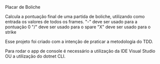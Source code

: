 Placar de Boliche

Calcula a pontuação final de uma partida de boliche, utilizando como entrada os valores de todos os frames.
"-" deve ser usado para a pontuação 0
"/" deve ser usado para o spare
"X" deve ser usado para o strike

Esse projeto foi criado com a intenção de praticar a metodologia do TDD.

Para rodar o app de console é necessário a utilização da IDE Visual Studio OU a utilização do dotnet CLI.